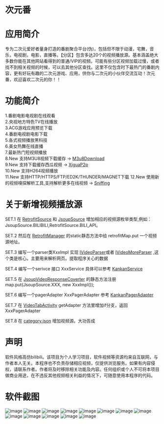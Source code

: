 # 次元番



应用简介
========

专为二次元爱好者量身打造的番剧聚合平台(伪)，包括但不限于动漫，宅舞，音乐，电视剧，电影，直播等。【分区】包含多达20个的视频播放源。基本涵盖绝大多数你能在其他网站看得到的普通/VIP的视频。可能有些分区视频加载过慢，或者找不到相关视频的时候，可以去其他分区查找。这里不仅包含时下最热门的番剧内容，更有好玩有趣的二次元游戏、应用，供你与二次元的小伙伴交流互动！次元番，欢迎喜欢二次元的你！！

功能简介
========

1.番剧电影电视剧在线观看<br/>
2.央视地方特色TV在线播放<br/>
3.ACG游戏应用预览下载<br/>
4.番剧电视剧电影下载<br/>
5.各式视频播放黑科技<br/>
6.美女热舞在线直播<br/>
7.最新热门短视频播放<br/>
8.New 支持M3U8视频下载缓存 -> [M3u8Download](https://github.com/fanchen001/M3u8Download)<br/>
9.New 支持下载缓存西瓜视频 -> [XiguaP2p](https://github.com/fanchen001/XiguaP2p)<br/>
10.New 支持H264视频播放<br/>
11.New 支持HTTP/HTTPS/FTP/ED2K/THUNDER/MAGNET下载
12.New 使用新的视频嗅探解析工具,支持解析更多在线视频 -> [Sniffing](https://github.com/fanchen001/Sniffing)

关于新增视频播放源
========

SET.1   在 [RetrofitSource](https://github.com/fanchen001/Bangumi/blob/master/app/src/main/java/com/fanchen/imovie/annotation/RetrofitSource.java) 和 [JsoupSource](https://github.com/fanchen001/Bangumi/blob/master/app/src/main/java/com/fanchen/imovie/annotation/JsoupSource.java) 增加相应的视频源枚举类型,例如：JsoupSource.BILIBILI,RetrofitSource.BILI_API。

SET.2   然后在 [RetrofitManager](https://github.com/fanchen001/Bangumi/blob/master/app/src/main/java/com/fanchen/imovie/retrofit/RetrofitManager.java)   的static静态方法中给 retrofitMap.put 一个视频源地址。

SET.3   编写一个parser类XxxImpl 实现 [IVideoParser](https://github.com/fanchen001/Bangumi/blob/master/app/src/main/java/com/fanchen/imovie/jsoup/IVideoParser.java)或者 [IVideoMoreParser](https://github.com/fanchen001/Bangumi/blob/master/app/src/main/java/com/fanchen/imovie/jsoup/IVideoMoreParser.java) ,这个类是核心。主要用来解析网页。提取程序关心的数据

SET.4   编写一个serivce 接口 XxxService 具体可以参考 [KankanService](https://github.com/fanchen001/Bangumi/blob/master/app/src/main/java/com/fanchen/imovie/retrofit/service/KankanService.java) 

SET.5  在 [JsoupVideoResponseCoverter](https://github.com/fanchen001/Bangumi/blob/master/app/src/main/java/com/fanchen/imovie/retrofit/coverter/JsoupVideoResponseCoverter.java) 的静态方法注册 map.put(JsoupSource.XXX, new XxxImpl());

SET.6   编写一个pagerAdapter XxxPagerAdapter 参考 [KankanPagerAdapter](https://github.com/fanchen001/Bangumi/blob/master/app/src/main/java/com/fanchen/imovie/adapter/pager/KankanPagerAdapter.java)

SET.7   在 [VideoTabActivity](https://github.com/fanchen001/Bangumi/blob/master/app/src/main/java/com/fanchen/imovie/activity/VideoTabActivity.java)  getAdapter 方法里增加if分支，返回XxxPagerAdapter

SET.8   在 [category.json](https://github.com/fanchen001/Bangumi/blob/master/app/src/main/assets/category.json) 增加视频源。大功告成

声明
=======

软件风格高仿bilibili。该项目为个人学习项目，软件视频等资源均来自互联网，与作者本人无关。本程序也不负责存储相应视频，仅提供浏览服务。如果有内容侵权，请联系作者。作者将及时移除相关功能及内容。任何组织或个人不可将本项目做商业用途，在不违反其他视频相关利益的情况下，可随意使用本程序的代码。

软件截图
=======

 ![image](https://github.com/fanchen001/Bangumi/blob/master/app/screenshot/screenshot_001.png)
 ![image](https://github.com/fanchen001/Bangumi/blob/master/app/screenshot/screenshot_002.png)
 ![image](https://github.com/fanchen001/Bangumi/blob/master/app/screenshot/screenshot_003.png)
 ![image](https://github.com/fanchen001/Bangumi/blob/master/app/screenshot/screenshot_004.png)
 ![image](https://github.com/fanchen001/Bangumi/blob/master/app/screenshot/screenshot_005.png)
 ![image](https://github.com/fanchen001/Bangumi/blob/master/app/screenshot/screenshot_006.png)
 ![image](https://github.com/fanchen001/Bangumi/blob/master/app/screenshot/screenshot_007.png)
 ![image](https://github.com/fanchen001/Bangumi/blob/master/app/screenshot/screenshot_008.png)
 ![image](https://github.com/fanchen001/Bangumi/blob/master/app/screenshot/screenshot_009.png)
 ![image](https://github.com/fanchen001/Bangumi/blob/master/app/screenshot/screenshot_010.png)
 ![image](https://github.com/fanchen001/Bangumi/blob/master/app/screenshot/screenshot_011.png)
 ![image](https://github.com/fanchen001/Bangumi/blob/master/app/screenshot/screenshot_012.png)
 ![image](https://github.com/fanchen001/Bangumi/blob/master/app/screenshot/screenshot_013.png)
